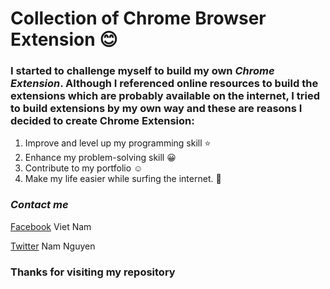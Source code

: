 # **Collection of Chrome Browser Extension** :blush:

### I started to challenge myself to build my own _Chrome Extension_. Although I referenced online resources to build the extensions which are probably available on the internet, I tried to build extensions by my own way and these are reasons I decided to create Chrome Extension:
1. Improve and level up my programming skill :star:
2. Enhance my problem-solving skill :grinning:
3. Contribute to my portfolio :relaxed: 
4. Make my life easier while surfing the internet. :tada:

### *Contact me* 
[Facebook](https://www.facebook.com/vietnam.nguyen.186) Viet Nam

[Twitter](https://twitter.com/namnguyenDev) Nam Nguyen 

### **Thanks for visiting my repository**
